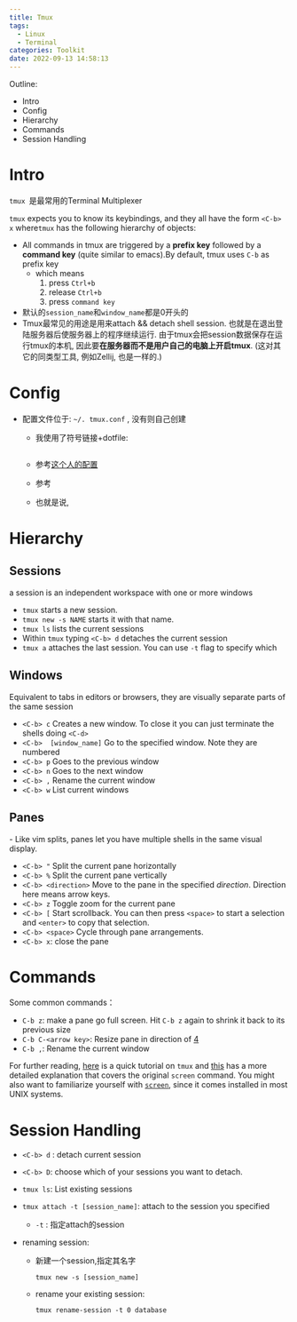 ```yaml
---
title: Tmux
tags:
  - Linux
  - Terminal
categories: Toolkit
date: 2022-09-13 14:58:13
---
```



Outline:

* Intro
* Config
* Hierarchy
* Commands
* Session Handling

<!--more-->

# Intro

`tmux `是最常用的Terminal Multiplexer

`tmux` expects you to know its keybindings, and they all have the form `<C-b> x` where`tmux` has the following hierarchy of objects:

* All commands in tmux are triggered by a **prefix key** followed by a **command key** (quite similar to emacs).By default, tmux uses `C-b` as prefix key
  *  which means 
     1. press `Ctrl+b`
     2. release `Ctrl+b`
     3. press `command key`
* 默认的`session_name`和`window_name`都是0开头的
* Tmux最常见的用途是用来attach && detach shell session. 也就是在退出登陆服务器后使服务器上的程序继续运行. 由于tmux会把session数据保存在运行tmux的本机, 因此要**在服务器而不是用户自己的电脑上开启tmux**. (这对其它的同类型工具, 例如Zellij, 也是一样的.) 

# Config

* 配置文件位于: `~/. tmux.conf` , 没有则自己创建

  * 我使用了符号链接+dotfile:

    ```
    
    ```

  * 参考[这个人的配置](https://github.com/pseudoyu/dotfiles/tree/master/tmux)

  * 参考

  * 也就是说,

# Hierarchy

## Sessions

 a session is an independent workspace with one or more windows

- `tmux` starts a new session.
- `tmux new -s NAME` starts it with that name.
- `tmux ls` lists the current sessions
- Within `tmux` typing `<C-b> d` detaches the current session
- `tmux a` attaches the last session. You can use `-t` flag to specify which

## Windows



Equivalent to tabs in editors or browsers, they are visually separate parts of the same session

- `<C-b> c` Creates a new window. To close it you can just terminate the shells doing `<C-d>`
- `<C-b>  [window_name]` Go to the specified window. Note they are numbered
- `<C-b> p` Goes to the previous window
- `<C-b> n` Goes to the next window
- `<C-b> ,` Rename the current window
- `<C-b> w` List current windows

## Panes

 

\- Like vim splits, panes let you have multiple shells in the same visual display.

- `<C-b> "` Split the current pane horizontally
- `<C-b> %` Split the current pane vertically
- `<C-b> <direction>` Move to the pane in the specified *direction*. Direction here means arrow keys.
- `<C-b> z` Toggle zoom for the current pane
- `<C-b> [` Start scrollback. You can then press `<space>` to start a selection and `<enter>` to copy that selection.
- `<C-b> <space>` Cycle through pane arrangements.
- `<C-b> x`: close the pane

# Commands

Some  common  commands：

- `C-b z`: make a pane go full screen. Hit `C-b z` again to shrink it back to its previous size
- `C-b C-<arrow key>`: Resize pane in direction of <arrow key>[4](https://www.hamvocke.com/blog/a-quick-and-easy-guide-to-tmux/#fn:4)
- `C-b ,`: Rename the current window

For further reading, [here](https://www.hamvocke.com/blog/a-quick-and-easy-guide-to-tmux/) is a quick tutorial on `tmux` and [this](http://linuxcommand.org/lc3_adv_termmux.php) has a more detailed explanation that covers the original `screen` command. You might also want to familiarize yourself with [`screen`](https://www.man7.org/linux/man-pages/man1/screen.1.html), since it comes installed in most UNIX systems.

# Session Handling

* `<C-b> d` : detach current session

* `<C-b> D`: choose which of your sessions you want to detach.

* `tmux ls`: List existing sessions

* `tmux attach -t [session_name]`: attach to the session you specified

  * `-t` : 指定attach的session

* renaming session:

  * 新建一个session,指定其名字

    ```shell
    tmux new -s [session_name]
    ```

  * rename your existing session:

    ```shell
    tmux rename-session -t 0 database
    ```

